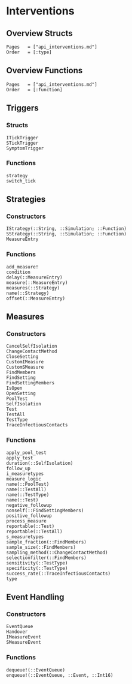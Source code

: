 # Interventions

## Overview Structs
```@index
Pages   = ["api_interventions.md"]
Order   = [:type]
```
## Overview Functions
```@index
Pages   = ["api_interventions.md"]
Order   = [:function]
```

## Triggers

### Structs

```@docs
ITickTrigger
STickTrigger
SymptomTrigger
```

### Functions

```@docs
strategy
switch_tick
```


## Strategies

### Constructors

```@docs
IStrategy(::String, ::Simulation; ::Function)
SStrategy(::String, ::Simulation; ::Function)
MeasureEntry
```


### Functions

```@docs
add_measure!
condition
delay(::MeasureEntry)
measure(::MeasureEntry)
measures(::Strategy)
name(::Strategy)
offset(::MeasureEntry)
```


## Measures

### Constructors

```@docs
CancelSelfIsolation
ChangeContactMethod
CloseSetting
CustomIMeasure
CustomSMeasure
FindMembers
FindSetting
FindSettingMembers
IsOpen
OpenSetting
PoolTest
SelfIsolation
Test
TestAll
TestType
TraceInfectiousContacts
```

### Functions

```@docs
apply_pool_test
apply_test
duration(::SelfIsolation)
follow_up
i_measuretypes
measure_logic
name(::PoolTest)
name(::TestAll)
name(::TestType)
name(::Test)
negative_followup
nonself(::FindSettingMembers)
positive_followup
process_measure
reportable(::Test)
reportable(::TestAll)
s_measuretypes
sample_fraction(::FindMembers)
sample_size(::FindMembers)
sampling_method(::ChangeContactMethod)
selectionfilter(::FindMembers)
sensitivity(::TestType)
specificity(::TestType)
success_rate(::TraceInfectiousContacts)
type
```


## Event Handling

### Constructors

```@docs
EventQueue
Handover
IMeasureEvent
SMeasureEvent
```

### Functions

```@docs
dequeue!(::EventQueue)
enqueue!(::EventQueue, ::Event, ::Int16)
```